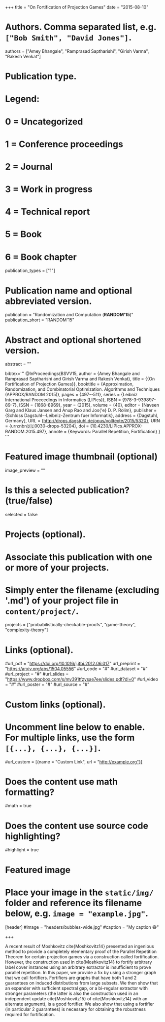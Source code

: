 +++
title = "On Fortification of Projection Games"
date = "2015-08-10"

# Authors. Comma separated list, e.g. `["Bob Smith", "David Jones"]`.
authors = ["Amey Bhangale", "Ramprasad Saptharishi", "Girish Varma", "Rakesh Venkat"]


# Publication type.
# Legend:
# 0 = Uncategorized
# 1 = Conference proceedings
# 2 = Journal
# 3 = Work in progress
# 4 = Technical report
# 5 = Book
# 6 = Book chapter
publication_types = ["1"]
# Publication name and optional abbreviated version.
publication = "Randomization and Computation (<strong>RANDOM'15</strong>)"
publication_short = "RANDOM'15"

# Abstract and optional shortened version.
abstract = ""

bibtex='''
@InProceedings{BSVV15,
  author =	{Amey Bhangale and Ramprasad Saptharishi and Girish Varma and Rakesh Venkat},
  title =	{{On Fortification of Projection Games}},
  booktitle =	{Approximation, Randomization, and Combinatorial Optimization. Algorithms and Techniques (APPROX/RANDOM 2015)},
  pages =	{497--511},
  series =	{Leibniz International Proceedings in Informatics (LIPIcs)},
  ISBN =	{978-3-939897-89-7},
  ISSN =	{1868-8969},
  year =	{2015},
  volume =	{40},
  editor =	{Naveen Garg and Klaus Jansen and Anup Rao and Jos{\'e} D. P. Rolim},
  publisher =	{Schloss Dagstuhl--Leibniz-Zentrum fuer Informatik},
  address =	{Dagstuhl, Germany},
  URL =		{http://drops.dagstuhl.de/opus/volltexte/2015/5320},
  URN =		{urn:nbn:de:0030-drops-53204},
  doi =		{10.4230/LIPIcs.APPROX-RANDOM.2015.497},
  annote =	{Keywords: Parallel Repetition, Fortification}
}
'''
# Featured image thumbnail (optional)
image_preview = ""

# Is this a selected publication? (true/false)
selected = false

# Projects (optional).
#   Associate this publication with one or more of your projects.
#   Simply enter the filename (excluding '.md') of your project file in `content/project/`.
projects = ["probabilistically-checkable-proofs", "game-theory", "complexity-theory"]

# Links (optional).
#url_pdf =  "https://doi.org/10.1016/j.jtbi.2012.06.017"
url_preprint = "https://arxiv.org/abs/1504.05556"
#url_code = "#"
#url_dataset = "#"
#url_project = "#"
#url_slides = "https://www.dropbox.com/s/mv391tfzysae7ee/slides.pdf?dl=0"
#url_video = "#"
#url_poster = "#"
#url_source = "#"

# Custom links (optional).
#   Uncomment line below to enable. For multiple links, use the form `[{...}, {...}, {...}]`.
#url_custom = [{name = "Custom Link", url = "http://example.org"}]

# Does the content use math formatting?
#math = true

# Does the content use source code highlighting?
#highlight = true

# Featured image
# Place your image in the `static/img/` folder and reference its filename below, e.g. `image = "example.jpg"`.
[header]
#image = "headers/bubbles-wide.jpg"
#caption = "My caption :smile:"

+++

A recent result of Moshkovitz cite{Moshkovitz14} presented an ingenious method to provide a completely elementary proof of the Parallel Repetition Theorem for certain projection games via a construction called fortification. However, the construction used in cite{Moshkovitz14} to fortify arbitrary label cover instances using an arbitrary extractor is insufficient to prove parallel repetition. In this paper, we provide a fix by using a stronger graph that we call fortifiers. Fortifiers are graphs that have both 1 and 2 guarantees on induced distributions from large subsets. We then show that an expander with sufficient spectral gap, or a bi-regular extractor with stronger parameters (the latter is also the construction used in an independent update cite{Moshkovitz15} of cite{Moshkovitz14} with an alternate argument), is a good fortifier. We also show that using a fortifier (in particular 2 guarantees) is necessary for obtaining the robustness required for fortification.